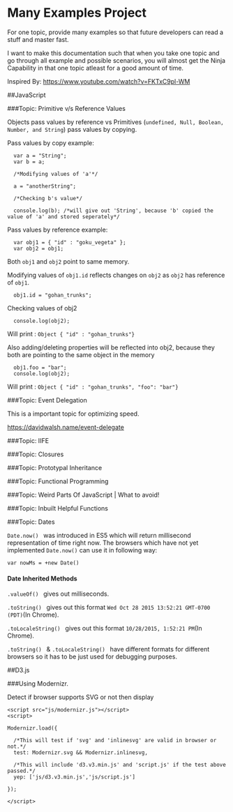# Many Examples Project

For one topic, provide many examples so that future developers can read a stuff and master fast.

I want to make this documentation such that when you take one topic and go through all example and possible scenarios, you will almost get the Ninja Capability in that one topic atleast for a good amount of time.

Inspired By: https://www.youtube.com/watch?v=FKTxC9pl-WM

##JavaScript

###Topic: Primitive v/s Reference Values

Objects pass values by reference vs Primitives (```undefined, Null, Boolean, Number, and String```) pass values by copying.

Pass values by copy example:

```
  var a = "String";
  var b = a;
  
  /*Modifying values of 'a'*/
  
  a = "anotherString";
  
  /*Checking b's value*/
  
  console.log(b); /*will give out 'String', because 'b' copied the value of 'a' and stored seperately*/
```

Pass values by reference example:

``` 
  var obj1 = { "id" : "goku_vegeta" };
  var obj2 = obj1;
```
Both ```obj1``` and ```obj2``` point to same memory.

Modifying values of ```obj1.id``` reflects changes on ```obj2``` as ```obj2``` has reference of ```obj1```.

``` 
  obj1.id = "gohan_trunks";
```

Checking values of obj2

```
  console.log(obj2);
```

Will print : ```Object { "id" : "gohan_trunks"} ```
  
Also adding/deleting properties will be reflected into obj2, because they both are pointing to the same object in the memory

```
  obj1.foo = "bar";
  console.log(obj2);
```

Will print : ```Object { "id" : "gohan_trunks", "foo": "bar"}```

###Topic: Event Delegation

This is a important topic for optimizing speed.

https://davidwalsh.name/event-delegate

###Topic: IIFE

###Topic: Closures

###Topic: Prototypal Inheritance

###Topic: Functional Programming

###Topic: Weird Parts Of JavaScript | What to avoid!

###Topic: Inbuilt Helpful Functions

###Topic: Dates

```Date.now() ``` was introduced in ES5 which will return millisecond representation of time right now. The browsers which have not yet implemented ```Date.now()``` can use it in following way:

```var nowMs = +new Date()```

#### Date Inherited Methods
```.valueOf() ``` gives out milliseconds.

```.toString() ``` gives out this format ```Wed Oct 28 2015 13:52:21 GMT-0700 (PDT)```(In Chrome).

```.toLocaleString() ``` gives out this format ```10/28/2015, 1:52:21 PM```(In Chrome).

```.toString() ``` & ```.toLocaleString() ``` have different formats for different browsers so it has to be just used for debugging purposes.

##D3.js

###Using Modernizr.

Detect if browser supports SVG or not then display

```
<script src="js/modernizr.js"></script>
<script>

Modernizr.load({

  /*This will test if 'svg' and 'inlinesvg' are valid in browser or not.*/
  test: Modernizr.svg && Modernizr.inlinesvg,
  
  /*This will include 'd3.v3.min.js' and 'script.js' if the test above passed.*/
  yep: ['js/d3.v3.min.js','js/script.js']
  
});

</script>
```
